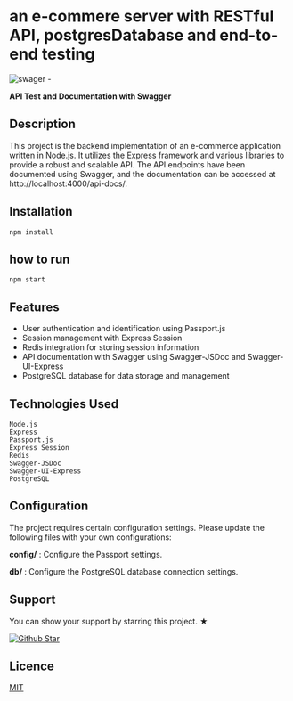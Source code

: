 # an e-commere server with RESTful API, postgresDatabase and end-to-end testing 


<p align="center">

![swager - ](https://github.com/Dev-Erf/e-commerce-app/assets/85780796/544013c4-9cdd-4b0c-aabc-9ee9fd96587f)
<p align="center">

**API Test and Documentation with Swagger**
</p>

</p>


## Description

This project is the backend implementation of an e-commerce application written in Node.js. It utilizes the Express framework and various libraries to provide a robust and scalable API. The API endpoints have been documented using Swagger, and the documentation can be accessed at http://localhost:4000/api-docs/.

## Installation 

```
npm install 
```

##  how to run 

``` 
npm start

```
## Features 

   - User authentication and identification using Passport.js
   - Session management with Express Session
   - Redis integration for storing session information
   - API documentation with Swagger using Swagger-JSDoc and Swagger-UI-Express
   - PostgreSQL database for data storage and management

## Technologies Used

    Node.js
    Express
    Passport.js
    Express Session
    Redis
    Swagger-JSDoc
    Swagger-UI-Express
    PostgreSQL
    
## Configuration 
    
The project requires certain configuration settings. Please update the following files with your own configurations:
    
**config/** : Configure the Passport settings. 

**db/** : Configure the PostgreSQL database connection settings.
    
## Support
    
<p>You can show your support by starring this project. ★</p>
<a href="https://github.com/Dev-Erf/Dev-Erf.github.io/stargazers">
   <img src="https://img.shields.io/github/stars/Dev-Erf/Dev-Erf.github.io?style=social" alt="Github Star">
</a>

## Licence
[MIT](https://github.com/Dev-Erf/Dev-Erf.github.io/blob/main/LICENSE)
    
